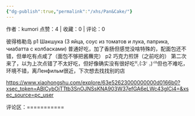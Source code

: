 ```yaml
---
{"dg-publish":true,"permalink":"/xhs/Pan&Cake/"}
---
```


作者：kumori
点赞：4   |   收藏：0   |   评论：0

彼得格勒岛
p1 Шакшука (3 яйца, соус из томатов и лука, паприка, чиабатта с колбасками)
普通好吃，加了香肠但感觉没啥特殊的，配面包还不错，但单吃有点咸了（面包不够把酱蘸完）
p2 巧克力煎饼（之前吃的）
第二次来了，以为上次点错了不太好吃，但好像确实没有很好吃⁽⁽꜀(:3꜂ ꜆)꜄⁾⁾但也不难吃，环境不错，离Ленфильм很近，下次想去找找别的店

https://www.xiaohongshu.com/explore/63e52623000000000d0166b0?xsec_token=ABlCybOjTTtb3SnOJNSsKNA903W37efGA6eLWc43glCi4=&xsec_source=pc_user

评论区：===========

